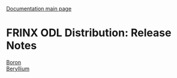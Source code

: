 [Documentation main page](https://frinxio.github.io/Frinx-docs/)  
# FRINX ODL Distribution: Release Notes

[Boron](Release_Notes/Boron.md)  
[Beryllium](Release_Notes/Beryllium.md) 

